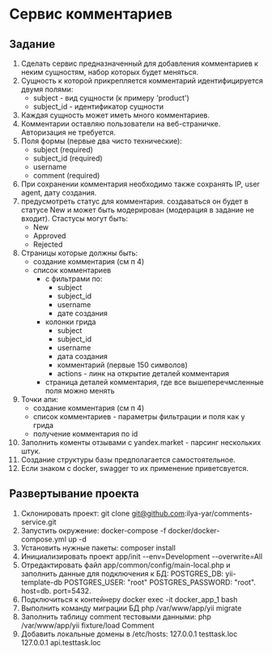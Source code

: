 # Сервис комментариев

## Задание

1. Сделать сервис предназначенный для добавления комментариев к неким сущностям, набор которых будет меняться.
2. Сущность к которой прикрепляется комментарий идентифицируется двумя полями:
    - subject - вид сущности (к примеру 'product')
    - subject_id - идентификатор сущности
3. Каждая сущность может иметь много комментариев.
4. Комментарии оставляю пользователи на веб-страничке. Авторизация не требуется.
5. Поля формы (первые два чисто технические):
    - subject    (required)
    - subject_id (required)
    - username
    - comment    (required)
6. При сохранении комментария необходимо также сохранять IP, user agent, дату создания.
7. предусмотреть статус для комментария. создаваться он будет в статусе New и может быть модерирован (модерация в задание не входит).  Стастусы могут быть:
    - New
    - Approved
    - Rejected
8. Страницы которые должны быть:
    - создание комментария (см п 4)
    - список комментариев
        - с фильтрами по:
            - subject
            - subject_id
            - username
            - дате создания
        - колонки грида
            - subject
            - subject_id
            - username
            - дата создания
            - комментарий (первые 150 символов)
            - actions - линк на открытие деталей комментария
        - страница деталей комментария, где все вышеперечмсленные поля можно менять
9. Точки апи:
    - создание комментария (см п 4)
    - список комментариев - параметры фильтрации и поля как у грида
    - получение комментария по id
10. Заполнить коменты отзывами с yandex.market - парсинг нескольких штук.
11. Создание структуры базы предполагается самостоятельное.
12. Если знаком с docker, swagger то их применение приветсвуется.

## Развертывание проекта

1. Склонировать проект: git clone git@github.com:ilya-yar/comments-service.git
2. Запустить окружение: docker-compose -f docker/docker-compose.yml up -d
3. Установить нужные пакеты: composer install
4. Инициализировать проект app/init --env=Development --overwrite=All
5. Отредактировать файл app/common/config/main-local.php и заполнить данные для подключения к БД:
   POSTGRES_DB: yii-template-db
   POSTGRES_USER: "root"
   POSTGRES_PASSWORD: "root". 
   host=db.
   port=5432.
6. Подключиться к контейнеру docker exec -it docker_app_1 bash 
7. Выполнить команду миграции БД php /var/www/app/yii migrate
8. Заполнить таблицу comment тестовыми данными: php /var/www/app/yii fixture/load Comment
9. Добавить локальные домены в /etc/hosts:
   127.0.0.1       testtask.loc
   127.0.0.1       api.testtask.loc
